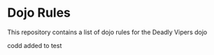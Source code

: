 Dojo Rules
==========

This repository contains a list of dojo rules for the Deadly Vipers dojo


codd added to test
